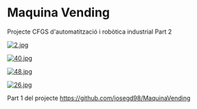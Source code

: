 # Maquina Vending
Projecte CFGS d'automatització i robòtica industrial Part 2

[![2.jpg](https://i.postimg.cc/R0fwyNBc/2.jpg)](https://postimg.cc/hJDJ74hj)

[![40.jpg](https://i.postimg.cc/VNBW5dVz/40.jpg)](https://postimg.cc/GBty5hRf)

[![48.jpg](https://i.postimg.cc/FsVSj2xx/48.jpg)](https://postimg.cc/jLCCT3mW)

[![26.jpg](https://i.postimg.cc/4ybgSv8r/26.jpg)](https://postimg.cc/T5wFybv9)

Part 1 del projecte
https://github.com/josegd98/MaquinaVending
